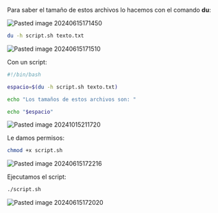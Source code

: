 Para saber el tamaño de estos archivos lo hacemos con el comando **du**:

![Pasted image 20240615171450](https://github.com/user-attachments/assets/4c769814-47b5-4504-a57e-7abaa21ff666)

```Bash
du -h script.sh texto.txt 
```

![Pasted image 20240615171510](https://github.com/user-attachments/assets/289339ea-e7f3-4179-b048-c9175e608ef8)

Con un script:

```Bash
#!/bin/bash

espacio=$(du -h script.sh texto.txt)

echo "Los tamaños de estos archivos son: "

echo "$espacio"
```

![Pasted image 20241015211720](https://github.com/user-attachments/assets/794f14a0-eaf2-41f8-bd97-3c330d7445c7)

Le damos permisos:

```Bash
chmod +x script.sh
```

![Pasted image 20240615172216](https://github.com/user-attachments/assets/7f7af921-7300-4969-aa4a-87d21d244d77)

Ejecutamos el script:

```Bash
./script.sh
```

![Pasted image 20240615172020](https://github.com/user-attachments/assets/34d51964-bb9c-4102-8ce8-ff7cf7b4a3cf)
